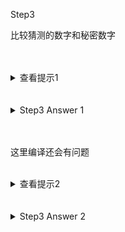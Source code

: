 
Step3 

比较猜测的数字和秘密数字

<br>
<br>
<details>
    <summary>查看提示1</summary>

导入 std::cmp::Ordering, 并使用 match guess.cmp(&secret_number) 来按比较结果输出不同文字。

</details>


<br>
<br>
<details>
    <summary>Step3 Answer 1</summary>

```rust, no_run
use std::io;
use std::cmp::Ordering;
use rand::Rng;

fn main() {

    // ---snip---

    println!("You guessed: {}", guess);

    match guess.cmp(&secret_number) {
        Ordering::Less => println!("Too small!"),
        Ordering::Greater => println!("Too big!"),
        Ordering::Equal => println!("You win!"),
    }
}
```

</details>


<br>
<br>
<p>这里编译还会有问题</p>

<br>
<details>
    <summary>查看提示2</summary>

注意要用 parse() 将 guess 转为数字再与 secret_number 进行比较.
</details>

<br>
<br>
<details>
    <summary>Step3 Answer 2</summary>

```rust, no_run

    // --snip--

    let mut guess = String::new();

    io::stdin().read_line(&mut guess)
        .expect("Failed to read line");

    let guess: u32 = guess.trim().parse()
        .expect("Please type a number!");

    println!("You guessed: {}", guess);

    match guess.cmp(&secret_number) {
        Ordering::Less => println!("Too small!"),
        Ordering::Greater => println!("Too big!"),
        Ordering::Equal => println!("You win!"),
    }


```

</details>
